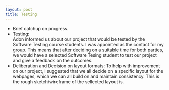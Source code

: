 ```yaml
---
layout: post
title: Testing
---
```

- Brief catchup on progress.
- Testing:	
	Adon informed us about our project that would be tested by the Software Testing course students. I was appointed as the contact for my group. 
	This means that after deciding on a suitable time for both parties, we would have a selected Software Tesing student to test our project and give a feedback on the outcomes.
- Deliberation and Decision on layout formats:
	To help with improvement on our project, I suggested that we all decide on a specific layout for the webpages, which we can all 	build on and maintain consistency. <hyperlink>This</hyperlink> is the rough sketch/wireframe of the sellected layout is.
